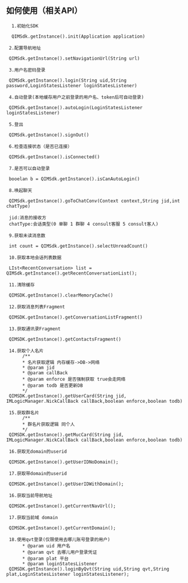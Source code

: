 如何使用（相关API）
---
```init
  1.初始化SDK
  
  QIMSdk.getInstance().init(Application application)
  ```
 ```config
  2.配置导航地址
  
  QIMSdk.getInstance().setNavigationUrl(String url)
  ```  
 ```login
  3.用户名密码登录
  
  QIMSdk.getInstance().login(String uid,String password,LoginStatesListener loginStatesListener)
  ```   
 ```Autologin
  4.自动登录(本地缓存用户之前登录的用户名、token后可自动登录)
  
  QIMSdk.getInstance().autoLogin(LoginStatesListener loginStatesListener)
  ```   
 ```logout
  5.登出
  
  QIMSdk.getInstance().signOut()
  ```   
 ```state
  6.检查连接状态（是否已连接）
  
  QIMSdk.getInstance().isConnected()
  ```   
 ```isAutoLogin
  7.是否可以自动登录
  
  booelan b = QIMSdk.getInstance().isCanAutoLogin()
  ```   
 ```chat
  8.唤起聊天
  
  QIMSdk.getInstance().goToChatConv(Context context,String jid,int chatType)
  
  jid:消息的接收方
  chatType:会话类型(0 单聊 1 群聊 4 consult客服 5 consult客人)
  ```  
 ```unread
  9.获取未读消息数
  
  int count = QIMSdk.getInstance().selectUnreadCount()
  ```    
 ```convs
  10.获取本地会话列表数据
  
  LIst<RecentConversation> list = QIMSdk.getInstance().getRecentConversationList();
  ``` 
 ```clearcache
  11.清除缓存
  
  QIMSDK.getInstance().clearMemoryCache()
  ``` 
 ```getConversations
  12.获取消息列表Fragment
  
  QIMSDK.getInstance().getConversationListFragment()
  ```     
 ```getContacts
  13.获取通讯录Fragment
  
  QIMSDK.getInstance().getContactsFragment()
  ```   
 ```getUserCard
  14.获取个人名片
       /**
       * 名片获取逻辑 内存缓存->DB->网络
       * @param jid 
       * @param callBack
       * @param enforce 是否强制获取 true会走网络
       * @param todb 是否更新DB
       */
  QIMSDK.getInstance().getUserCard(String jid, IMLogicManager.NickCallBack callBack,boolean enforce,boolean todb)
  ```  
 ```getMucCard
  15.获取群名片
       /**
       * 群名片获取逻辑 同个人
       */
  QIMSDK.getInstance().getMucCard(String jid, IMLogicManager.NickCallBack callBack,boolean enforce,boolean todb)
  ```
 ```getUserId
  16.获取无domain的userid
  
  QIMSDK.getInstance().getUserIDNoDomain();
  ```  
 ```getUserIdwithdomain
  17.获取带domain的userid
  
  QIMSDK.getInstance().getUserIDWithDomain();
  ```    
 ```getnavurl
  16.获取当前导航地址
  
  QIMSDK.getInstance().getCurrentNavUrl();
  ```    
 ```getdomain
  17.获取当前域 domain
  
  QIMSDK.getInstance().getCurrentDomain();
  ```   
 ```loginByQvt
  18.使用qvt登录(仅限使用去哪儿账号登录的用户)
       * @param uid 用户名
       * @param qvt 去哪儿用户登录凭证
       * @param plat 平台
       * @param loginStatesListener
  QIMSDK.getInstance().loginByQvt(String uid,String qvt,String plat,LoginStatesListener loginStatesListener);
  ```    